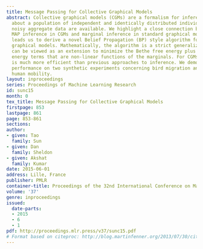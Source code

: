 ```yaml
---
title: Message Passing for Collective Graphical Models
abstract: Collective graphical models (CGMs) are a formalism for inference and learning
  about a population of independent and identically distributed individuals when only
  noisy aggregate data are available. We highlight a close connection between approximate
  MAP inference in CGMs and marginal inference in standard graphical models. The connection
  leads us to derive a novel Belief Propagation (BP) style algorithm for collective
  graphical models. Mathematically, the algorithm is a strict generalization of BP—it
  can be viewed as an extension to minimize the Bethe free energy plus additional
  energy terms that are non-linear functions of the marginals. For CGMs, the algorithm
  is much more efficient than previous approaches to inference. We demonstrate its
  performance on two synthetic experiments concerning bird migration and collective
  human mobility.
layout: inproceedings
series: Proceedings of Machine Learning Research
id: sunc15
month: 0
tex_title: Message Passing for Collective Graphical Models
firstpage: 853
lastpage: 861
page: 853-861
sections: 
author:
- given: Tao
  family: Sun
- given: Dan
  family: Sheldon
- given: Akshat
  family: Kumar
date: 2015-06-01
address: Lille, France
publisher: PMLR
container-title: Proceedings of the 32nd International Conference on Machine Learning
volume: '37'
genre: inproceedings
issued:
  date-parts:
  - 2015
  - 6
  - 1
pdf: http://proceedings.mlr.press/v37/sunc15.pdf
# Format based on citeproc: http://blog.martinfenner.org/2013/07/30/citeproc-yaml-for-bibliographies/
---
```

